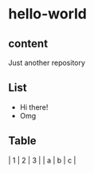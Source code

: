 # hello-world

## content
Just another repository

## List
* Hi there!
* Omg

## Table

| 1 | 2 | 3 |
| a | b | c |
